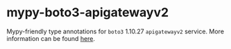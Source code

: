 # mypy-boto3-apigatewayv2

Mypy-friendly type annotations for `boto3` 1.10.27 `apigatewayv2` service.
More information can be found [here](https://github.com/vemel/mypy_boto3).
